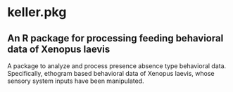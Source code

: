 # keller.pkg
## An R package for processing feeding behavioral data of Xenopus laevis

A package to analyze and process presence absence type behavioral
data. Specifically, ethogram based behavioral data of Xenopus laevis, whose
sensory system inputs have been manipulated.

